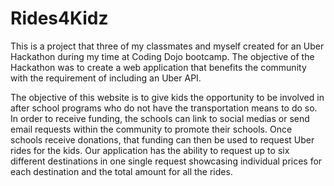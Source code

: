 Rides4Kidz
=============

This is a project that three of my classmates and myself created for an Uber Hackathon during my time at Coding Dojo bootcamp. The objective of the Hackathon was to create a web application that benefits the community with the requirement of including an Uber API.

The objective of this website is to give kids the opportunity to be involved in after school programs who do not have the transportation means to do so. In order to receive funding, the schools can link to social medias or send email requests within the community to promote their schools. Once schools receive donations, that funding can then be used to request Uber rides for the kids. Our application has the ability to request up to six different destinations in one single request showcasing individual prices for each destination and the total amount for all the rides.






